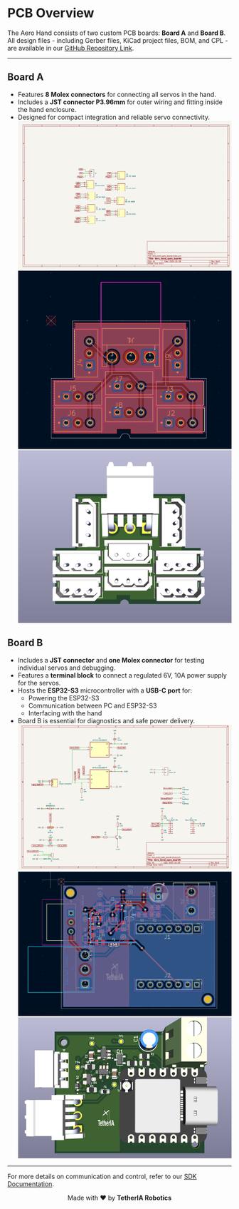 # PCB Overview

The Aero Hand consists of two custom PCB boards: **Board A** and **Board B**. All design files - including Gerber files, KiCad project files, BOM, and CPL - are available in our [GitHub Repository Link](<https://github.com/TetherIA/aero-hand-open/tree/main/hardware>).

---

## Board A
- Features **8 Molex connectors** for connecting all servos in the hand.
- Includes a **JST connector P3.96mm** for outer wiring and fitting inside the hand enclosure.
- Designed for compact integration and reliable servo connectivity.
![Board A schematic showing 8 Molex connectors and JST connector P3.96mm](./imgs/boardaschematic.png)
![Board A PCB layout view](./imgs/boardalayout.png)
![Board A 3D rendered view](./imgs/boarda3d.png)

## Board B
- Includes a **JST connector** and **one Molex connector** for testing individual servos and debugging.
- Features a **terminal block** to connect a regulated 6V, 10A power supply for the servos.
- Hosts the **ESP32-S3** microcontroller with a **USB-C port** for:
	- Powering the ESP32-S3
	- Communication between PC and ESP32-S3
	- Interfacing with the hand
- Board B is essential for diagnostics and safe power delivery.
![PCB Schematic Board B](./imgs/boardbschematic.png)
![PCB layout Board B](./imgs/boardblayout.png)
![Board B 3D rendered view](./imgs/boardb3d.png)

---

For more details on communication and control, refer to our [SDK Documentation](https://github.com/TetherIA/aero-open-sdk).

<div align="center">

Made with ❤️ by **TetherIA Robotics**

</div>